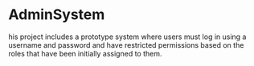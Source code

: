 # AdminSystem
his project includes a prototype system where users must log in using a username and password and have restricted permissions based on the roles that have been initially assigned to them.
